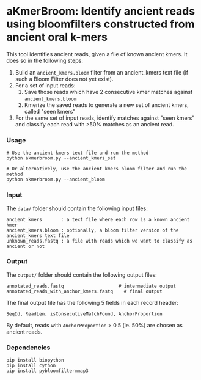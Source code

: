 # aKmerBroom: Identify ancient reads using bloomfilters constructed from ancient oral k-mers 

This tool identifies ancient reads, given a file of known ancient kmers. It does so in the following steps: 
1. Build an `ancient_kmers.bloom` filter from an ancient_kmers text file (if such a Bloom Filter does not yet exist).
2. For a set of input reads:
    1. Save those reads which have 2 consecutive kmer matches against `ancient_kmers.bloom`
    2. Kmerize the saved reads to generate a new set of ancient kmers, called "seen kmers"
3. For the same set of input reads, identify matches against "seen kmers" and classify each read with >50% matches as an ancient read.


### Usage

    # Use the ancient kmers text file and run the method
    python akmerbroom.py --ancient_kmers_set

    # Or alternatively, use the ancient kmers bloom filter and run the method
    python akmerbroom.py --ancient_bloom


### Input

The `data/` folder should contain the following input files:

```
ancient_kmers       : a text file where each row is a known ancient kmer
ancient_kmers.bloom : optionally, a bloom filter version of the ancient_kmers text file
unknown_reads.fastq : a file with reads which we want to classify as ancient or not
```    

### Output 

The `output/` folder should contain the following output files:
```
annotated_reads.fastq                    # intermediate output
annotated_reads_with_anchor_kmers.fastq    # final output
```
The final output file has the following 5 fields in each record header: 
```
SeqId, ReadLen, isConsecutiveMatchFound, AnchorProportion
```   
By default, reads with `AnchorProportion` > 0.5 (ie. 50%) are chosen as ancient reads. 


### Dependencies
```
pip install biopython
pip install cython
pip install pybloomfiltermmap3
```

    

